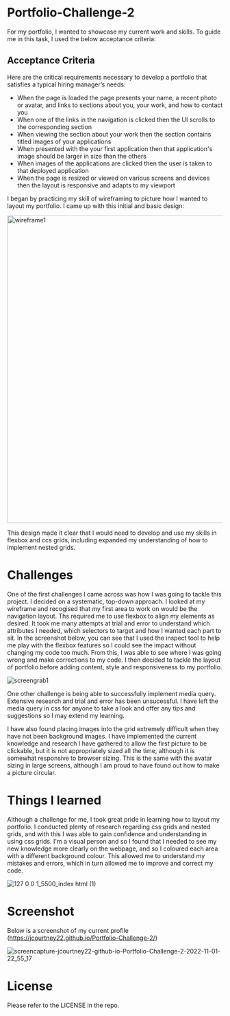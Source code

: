 # Portfolio-Challenge-2

For my portfolio, I wanted to showcase my current work and skills. To guide me in this task, I used the below acceptance criteria:

## Acceptance Criteria

Here are the critical requirements necessary to develop a portfolio that satisfies a typical hiring manager’s needs:

* When the page is loaded the page presents your name, a recent photo or avatar, and links to sections about you, your work, and how to contact you
* When one of the links in the navigation is clicked then the UI scrolls to the corresponding section
* When viewing the section about your work then the section contains titled images of your applications
* When presented with the your first application then that application's image should be larger in size than the others
* When images of the applications are clicked then the user is taken to that deployed application
* When the page is resized or viewed on various screens and devices then the layout is responsive and adapts to my viewport

I began by practicing my skill of wireframing to picture how I wanted to layout my portfolio. I came up with this initial and basic design:

<img width="717" alt="wireframe1" src="https://user-images.githubusercontent.com/115502589/198709588-9edd4a95-f95e-4dfd-aa77-31e45a662577.PNG">

This design made it clear that I would need to develop and use my skills in flexbox and ccs grids, including expanded my understanding of how to implement nested grids.

# Challenges 
 
One of the first challenges I came across was how I was going to tackle this project. I decided on a systematic, top-down approach. I looked at my wireframe and recogised that my first area to work on would be the navigation layout. Ths required me to use flexbox to align my elements as desired. It took me many attempts at trial and error to understand which attributes I needed, which selectors to target and how I wanted each part to sit. In the screenshot below, you can see that I used the inspect tool to help me play with the flexbox features so I could see the impact without changing my code too much. From this, I was able to see where I was going wrong and make corrections to my code. I then decided to tackle the layout of portfolio before adding content, style and responsiveness to my portfolio.

![screengrab1](https://user-images.githubusercontent.com/115502589/198709836-103a41c9-a73e-4cd1-b6da-333c1316d3b9.png)

One other challenge is being able to successfully implement media query. Extensive research and trial and error has been unsucessful. I have left the media query in css for anyone to take a look and offer any tips and suggestions so I may extend my learning.

I have also found placing images into the grid extremely difficult when they have not been background images. I have implemented the current knowledge and research I have gathered to allow the first picture to be clickable, but it is not appropriately sized all the time, although it is somewhat responsive to browser sizing. This is the same with the avatar sizing in large screens, although I am proud to have found out how to make a picture circular.


# Things I learned

Although a challenge for me, I took great pride in learning how to layout my portfolio. I conducted plenty of research regarding css grids and nested grids, and with this I was able to gain confidence and understanding in using css grids. I'm a visual person and so I found that I needed to see my new knowledge more clearly on the webpage, and so I coloured each area with a different background colour. This allowed me to understand my mistakes and errors, which in turn allowed me to improve and correct my code.

 ![127 0 0 1_5500_index html (1)](https://user-images.githubusercontent.com/115502589/198712087-dc25cae6-803b-4f09-9554-85a4dfe083af.png)
 
 # Screenshot

Below is a screenshot of my current profile (https://jcourtney22.github.io/Portfolio-Challenge-2/)

![screencapture-jcourtney22-github-io-Portfolio-Challenge-2-2022-11-01-22_55_17](https://user-images.githubusercontent.com/115502589/199357359-56bbd20a-25a1-4044-91b4-c45f2695d933.png)


# License
  
Please refer to the LICENSE in the repo.
